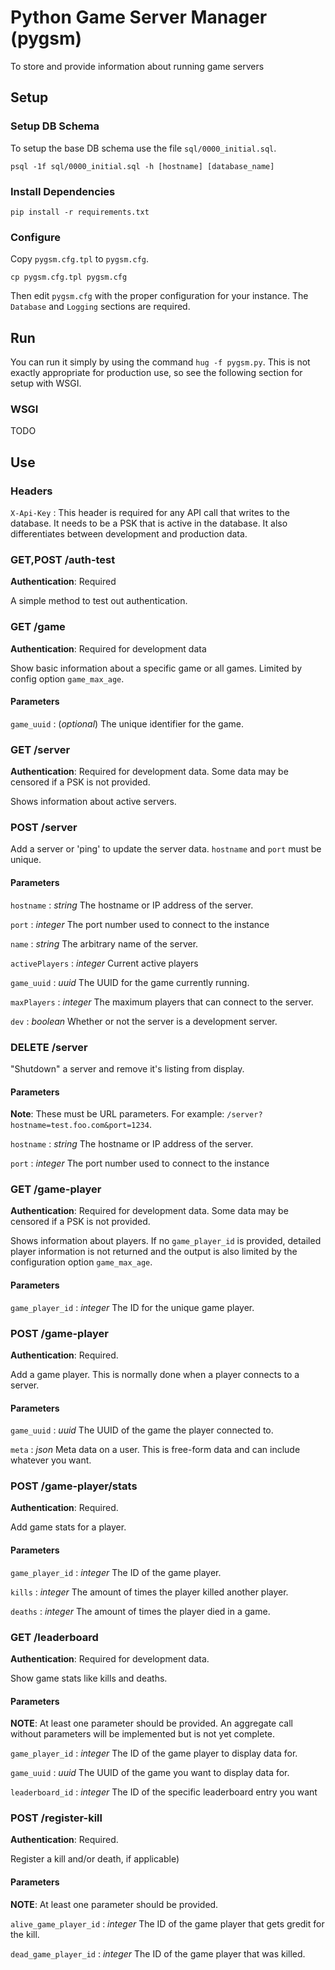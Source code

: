 # Python Game Server Manager (pygsm)

To store and provide information about running game servers

## Setup

### Setup DB Schema

To setup the base DB schema use the file `sql/0000_initial.sql`.

```
psql -1f sql/0000_initial.sql -h [hostname] [database_name]
````

### Install Dependencies 

`pip install -r requirements.txt`

### Configure

Copy `pygsm.cfg.tpl` to `pygsm.cfg`.  

```
cp pygsm.cfg.tpl pygsm.cfg
```

Then edit `pygsm.cfg` with the proper configuration for your instance.  The `Database` and `Logging` sections are required.

## Run

You can run it simply by using the command `hug -f pygsm.py`.  This is not exactly appropriate for production use, so see the following section for setup with WSGI.

### WSGI 

TODO

## Use

### Headers

`X-Api-Key`
:  This header is required for any API call that writes to the database.  It needs to be a PSK that is active in the database.  It also differentiates between development and production data.

### GET,POST /auth-test

**Authentication**: Required

A simple method to test out authentication.

### GET /game

**Authentication**: Required for development data

Show basic information about a specific game or all games. Limited by config option `game_max_age`.

#### Parameters

`game_uuid` 
: (*optional*) The unique identifier for the game.

### GET /server

**Authentication**: Required for development data. Some data may be censored if a PSK is not provided.

Shows information about active servers.

### POST /server

Add a server or 'ping' to update the server data.  `hostname` and `port` must be unique.

#### Parameters

`hostname`
: *string* The hostname or IP address of the server.

`port`
: *integer* The port number used to connect to the instance

`name`
: *string* The arbitrary name of the server.

`activePlayers`
: *integer* Current active players

`game_uuid`
: *uuid* The UUID for the game currently running.

`maxPlayers`
: *integer* The maximum players that can connect to the server.

`dev`
: *boolean* Whether or not the server is a development server.

### DELETE /server

"Shutdown" a server and remove it's listing from display.

#### Parameters

**Note**: These must be URL parameters.  For example: `/server?hostname=test.foo.com&port=1234`.

`hostname`
: *string* The hostname or IP address of the server.

`port`
: *integer* The port number used to connect to the instance

### GET /game-player

**Authentication**: Required for development data. Some data may be censored if a PSK is not provided.

Shows information about players.  If no `game_player_id` is provided, detailed player information is not returned and the output is also limited by the configuration option `game_max_age`.

#### Parameters

`game_player_id`
: *integer* The ID for the unique game player.

### POST /game-player

**Authentication**: Required.

Add a game player.  This is normally done when a player connects to a server.

#### Parameters

`game_uuid`
: *uuid* The UUID of the game the player connected to.

`meta`
: *json* Meta data on a user.  This is free-form data and can include whatever you want.

### POST /game-player/stats

**Authentication**: Required.

Add game stats for a player.

#### Parameters

`game_player_id`
: *integer* The ID of the game player.

`kills`
: *integer* The amount of times the player killed another player.

`deaths`
: *integer* The amount of times the player died in a game.

### GET /leaderboard

**Authentication**: Required for development data. 

Show game stats like kills and deaths.

#### Parameters

**NOTE**: At least one parameter should be provided.  An aggregate call without parameters will be implemented but is not yet complete.

`game_player_id`
: *integer* The ID of the game player to display data for.

`game_uuid`
: *uuid* The UUID of the game you want to display data for.

`leaderboard_id`
: *integer* The ID of the specific leaderboard entry you want

### POST /register-kill

**Authentication**: Required. 

Register a kill and/or death, if applicable)

#### Parameters

**NOTE**: At least one parameter should be provided. 

`alive_game_player_id`
: *integer* The ID of the game player that gets gredit for the kill.

`dead_game_player_id`
: *integer* The ID of the game player that was killed.